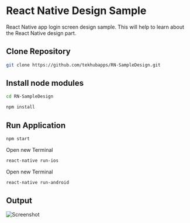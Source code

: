 # React Native Design Sample 

React Native app login screen design sample. This will help to learn about the React Native design part.


## Clone Repository

```bash
git clone https://github.com/tekhubapps/RN-SampleDesign.git
```

## Install node modules

```bash
cd RN-SampleDesign
```
```bash
npm install
```

## Run Application

```bash
npm start
```
Open new Terminal
```bash
react-native run-ios
``` 
Open new Terminal
```bash
react-native run-android
``` 



## Output

![Screenshot](https://raw.githubusercontent.com/tekhubapps/RN-SampleDesign/master/Screen%20Shot.png)

